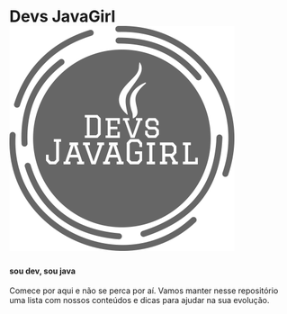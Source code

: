
# Devs JavaGirl ![Devs JavaGirl](images/logo.png)

#### sou dev, sou java

Comece por aqui e não se perca por aí. Vamos manter nesse repositório uma lista com nossos conteúdos e dicas para ajudar na sua evolução.
